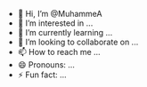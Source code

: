 - 👋 Hi, I’m @MuhammeA
- 👀 I’m interested in ...
- 🌱 I’m currently learning ...
- 💞️ I’m looking to collaborate on ...
- 📫 How to reach me ...
- 😄 Pronouns: ...
- ⚡ Fun fact: ...

<!---
MuhammeA/MuhammeA is a ✨ special ✨ repository because its `README.md` (this file) appears on your GitHub profile.
You can click the Preview link to take a look at your changes.
--->
